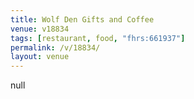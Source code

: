```yaml
---
title: Wolf Den Gifts and Coffee
venue: v18834
tags: [restaurant, food, "fhrs:661937"]
permalink: /v/18834/
layout: venue
---
```

null
